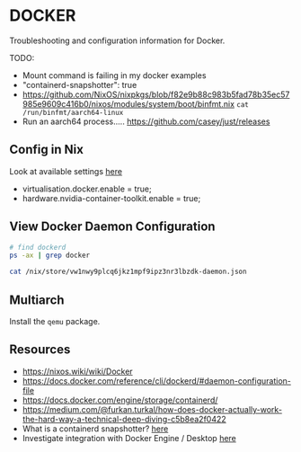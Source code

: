 # DOCKER

Troubleshooting and configuration information for Docker.  

TODO:

* Mount command is failing in my docker examples
* "containerd-snapshotter": true
* https://github.com/NixOS/nixpkgs/blob/f82e9b88c983b5fad78b35ec57985e9609c416b0/nixos/modules/system/boot/binfmt.nix  `cat /run/binfmt/aarch64-linux`
* Run an aarch64 process..... https://github.com/casey/just/releases

## Config in Nix

Look at available settings [here](https://search.nixos.org/options?channel=24.11&show=virtualisation.docker.daemon.settings&from=0&size=50&sort=alpha_asc&type=packages&query=virtualisation.docker)

* virtualisation.docker.enable = true;
* hardware.nvidia-container-toolkit.enable = true;

## View Docker Daemon Configuration

```sh
# find dockerd
ps -ax | grep docker

cat /nix/store/vw1nwy9plcq6jkz1mpf9ipz3nr3lbzdk-daemon.json
```

## Multiarch

Install the `qemu` package.  

## Resources

* https://nixos.wiki/wiki/Docker
* https://docs.docker.com/reference/cli/dockerd/#daemon-configuration-file
* https://docs.docker.com/engine/storage/containerd/
* https://medium.com/@furkan.turkal/how-does-docker-actually-work-the-hard-way-a-technical-deep-diving-c5b8ea2f0422
* What is a containerd snapshotter? [here](https://dev.to/napicella/what-is-a-containerd-snapshotters-3eo2)
* Investigate integration with Docker Engine / Desktop [here](https://github.com/pdtpartners/nix-snapshotter/issues/88)

